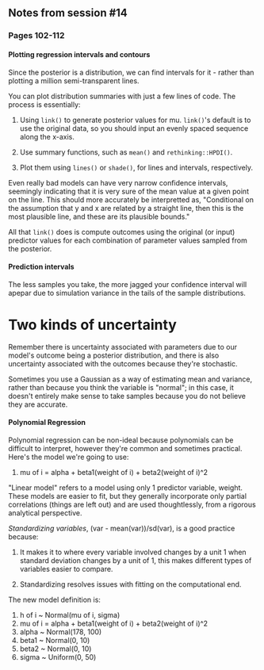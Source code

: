 ## Notes from session #14
### Pages 102-112


#### Plotting regression intervals and contours

Since the posterior is a distribution, we can find intervals for it - rather than plotting a million semi-transparent lines.

You can plot distribution summaries with just a few lines of code. The process is essentially:

1. Using `link()` to generate posterior values for mu. `link()`'s default is to use the original data, so you should input an evenly spaced sequence along the x-axis.

2. Use summary functions, such as `mean()` and `rethinking::HPDI()`.

3. Plot them using `lines()` or `shade()`, for lines and intervals, respectively.

Even really bad models can have very narrow confidence intervals, seemingly indicating that it is very sure of the mean value at a given point on the line. This should more accurately be interpretted as, "Conditional on the assumption that y and x are related by a straight line, then this is the most plausible line, and these are its plausible bounds."

All that `link()` does is compute outcomes using the original (or input) predictor values for each combination of parameter values sampled from the posterior.

#### Prediction intervals

The less samples you take, the more jagged your confidence interval will apepar due to simulation variance in the tails of the sample distributions.

# Two kinds of uncertainty

Remember there is uncertainty associated with parameters due to our model's outcome being a posterior distribution, and there is also uncertainty associated with the outcomes because they're stochastic.

Sometimes you use a Gaussian as a way of estimating mean and variance, rather than because you think the variable is "normal"; in this case, it doesn't entirely make sense to take samples because you do not believe they are accurate.

#### Polynomial Regression

Polynomial regression can be non-ideal because polynomials can be difficult to interpret, however they're common and sometimes practical. Here's the model we're going to use:

1. mu of i = alpha + beta1(weight of i) + beta2(weight of i)^2

"Linear model" refers to a model using only 1 predictor variable, weight. These models are easier to fit, but they generally incorporate only partial correlations (things are left out) and are used thoughtlessly, from a rigorous analytical perspective.

*Standardizing variables*, (var - mean(var))/sd(var), is a good practice because:

1. It makes it to where every variable involved changes by a unit 1 when standard deviation changes by a unit of 1, this makes different types of variables easier to compare.

2. Standardizing resolves issues with fitting on the computational end.

The new model definition is:

1. h of i ~ Normal(mu of i, sigma)
2. mu of i = alpha + beta1(weight of i) + beta2(weight of i)^2
3. alpha ~ Normal(178, 100)
4. beta1 ~ Normal(0, 10)
5. beta2 ~ Normal(0, 10)
6. sigma ~ Uniform(0, 50)


